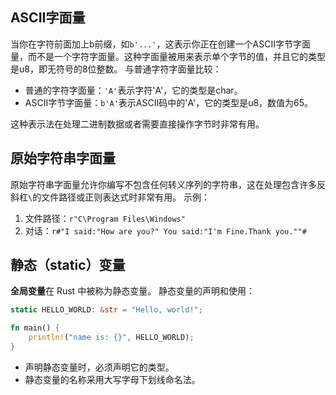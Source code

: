 ## ASCII字面量
当你在字符前面加上b前缀，如`b'...'`，这表示你正在创建一个ASCII字节字面量，而不是一个字符字面量。这种字面量被用来表示单个字节的值，并且它的类型是u8，即无符号的8位整数。
与普通字符字面量比较：
- 普通的字符字面量：`'A'`表示字符'A'，它的类型是char。
- ASCII字节字面量：`b'A'`表示ASCII码中的'A'，它的类型是u8，数值为65。

这种表示法在处理二进制数据或者需要直接操作字节时非常有用。

## 原始字符串字面量
原始字符串字面量允许你编写不包含任何转义序列的字符串，这在处理包含许多反斜杠`\`的文件路径或正则表达式时非常有用。
示例：
1. 文件路径：`r"C\Program Files\Windows"`
2. 对话：`r#"I said:"How are you?" You said:"I'm Fine.Thank you.""#`

## 静态（static）变量
**全局变量**在 Rust 中被称为静态变量。
静态变量的声明和使用：
```rust
static HELLO_WORLD: &str = "Hello, world!";

fn main() {
    println!("name is: {}", HELLO_WORLD);
}
```
- 声明静态变量时，必须声明它的类型。
- 静态变量的名称采用大写字母下划线命名法。